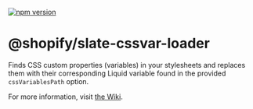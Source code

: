 [![npm version](https://badge.fury.io/js/%40shopify%2Fslate-cssvar-loader.svg)](https://badge.fury.io/js/%40shopify%2Fslate-cssvar-loader)

# @shopify/slate-cssvar-loader

Finds CSS custom properties (variables) in your stylesheets and replaces them with their corresponding Liquid variable found in the provided `cssVariablesPath` option.

For more information, visit [the Wiki](https://github.com/Shopify/slate/wiki/Slate-CSSVar-Loader).
